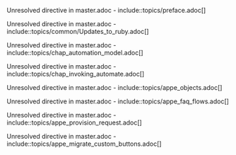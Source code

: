 Unresolved directive in master.adoc - include::topics/preface.adoc\[\]

Unresolved directive in master.adoc -
include::topics/common/Updates\_to\_ruby.adoc\[\]

Unresolved directive in master.adoc -
include::topics/chap\_automation\_model.adoc\[\]

Unresolved directive in master.adoc -
include::topics/chap\_invoking\_automate.adoc\[\]

Unresolved directive in master.adoc -
include::topics/appe\_objects.adoc\[\]

Unresolved directive in master.adoc -
include::topics/appe\_faq\_flows.adoc\[\]

Unresolved directive in master.adoc -
include::topics/appe\_provision\_request.adoc\[\]

Unresolved directive in master.adoc -
include::topics/appe\_migrate\_custom\_buttons.adoc\[\]

